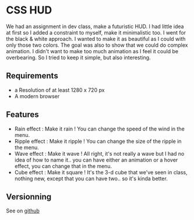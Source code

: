 # CSS HUD  

 We had an assignment in dev class, make a futuristic HUD. I had little idea at first so I added a constraint to myself, make it minimalistic too. I went for the black & white approach. I wanted to make it as beautiful as I could with only those two colors. The goal was also to show that we could do complex animation. I didn't want to make too much animation as I feel it could be overbearing. So I tried to keep it simple, but also interesting. 

## Requirements

* a Resolution of at least 1280 x 720 px
* A modern browser 


## Features

* Rain effect : Make it rain ! You can change the speed of the wind in the menu. 
* Ripple effect : Make it ripple ! You can change the size of the ripple in the menu. 
* Wave effect : Make it wave ! All right, it's not really a wave but I had no idea of how to name it.. you can have either an animation or a hover effect, you can change that in the menu.
* Cube effect : Make it square ! It's the 3-d cube that we've seen in class, nothing new, except that you can have two.. so it's kinda better. 


## Versionning
See on [github](https://github.com/majejam/cssHUD/)

